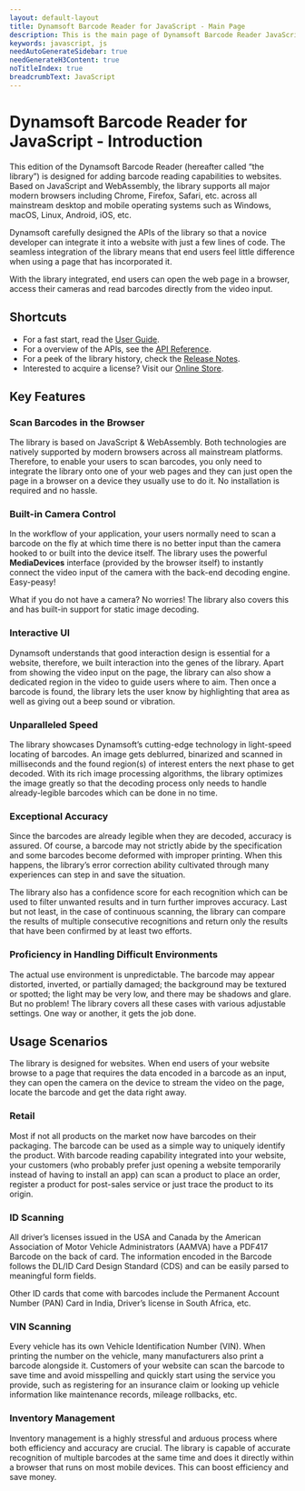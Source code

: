 ```yaml
---
layout: default-layout
title: Dynamsoft Barcode Reader for JavaScript - Main Page
description: This is the main page of Dynamsoft Barcode Reader JavaScript SDK.
keywords: javascript, js
needAutoGenerateSidebar: true
needGenerateH3Content: true
noTitleIndex: true
breadcrumbText: JavaScript
---
```


# Dynamsoft Barcode Reader for JavaScript - Introduction

This edition of the Dynamsoft Barcode Reader (hereafter called “the library”) is designed for adding barcode reading capabilities to websites. Based on JavaScript and WebAssembly, the library supports all major modern browsers including Chrome, Firefox, Safari, etc. across all mainstream desktop and mobile operating systems such as Windows, macOS, Linux, Android, iOS, etc.

Dynamsoft carefully designed the APIs of the library so that a novice developer can integrate it into a website with just a few lines of code. The seamless integration of the library means that end users feel little difference when using a page that has incorporated it.

With the library integrated, end users can open the web page in a browser, access their cameras and read barcodes directly from the video input.

## Shortcuts

* For a fast start, read the [User Guide](user-guide/).
* For a overview of the APIs, see the [API Reference](api-reference/).
* For a peek of the library history, check the [Release Notes](release-notes/).
* Interested to acquire a license? Visit our <a href="https://www.dynamsoft.com/store/dynamsoft-barcode-reader/#JavaScript" target="_blank">Online Store</a>.

## Key Features

### Scan Barcodes in the Browser

The library is based on JavaScript & WebAssembly. Both technologies are natively supported by modern browsers across all mainstream platforms. Therefore, to enable your users to scan barcodes, you only need to integrate the library onto one of your web pages and they can just open the page in a browser on a device they usually use to do it. No installation is required and no hassle.

### Built-in Camera Control

In the workflow of your application, your users normally need to scan a barcode on the fly at which time there is no better input than the camera hooked to or built into the device itself. The library uses the powerful **MediaDevices** interface (provided by the browser itself) to instantly connect the video input of the camera with the back-end decoding engine. Easy-peasy!

What if you do not have a camera? No worries! The library also covers this and has built-in support for static image decoding.

### Interactive UI

Dynamsoft understands that good interaction design is essential for a website, therefore, we built interaction into the genes of the library. Apart from showing the video input on the page, the library can also show a dedicated region in the video to guide users where to aim. Then once a barcode is found, the library lets the user know by highlighting that area as well as giving out a beep sound or vibration.

### Unparalleled Speed

The library showcases Dynamsoft’s cutting-edge technology in light-speed locating of barcodes. An image gets deblurred, binarized and scanned in milliseconds and the found region(s) of interest enters the next phase to get decoded. With its rich image processing algorithms, the library optimizes the image greatly so that the decoding process only needs to handle already-legible barcodes which can be done in no time.

### Exceptional Accuracy

Since the barcodes are already legible when they are decoded, accuracy is assured. Of course, a barcode may not strictly abide by the specification and some barcodes become deformed with improper printing. When this happens, the library’s error correction ability cultivated through many experiences can step in and save the situation.

The library also has a confidence score for each recognition which can be used to filter unwanted results and in turn further improves accuracy.
Last but not least, in the case of continuous scanning, the library can compare the results of multiple consecutive recognitions and return only the results that have been confirmed by at least two efforts.

### Proficiency in Handling Difficult Environments

The actual use environment is unpredictable. The barcode may appear distorted, inverted, or partially damaged; the background may be textured or spotted; the light may be very low, and there may be shadows and glare. But no problem! The library covers all these cases with various adjustable settings. One way or another, it gets the job done.

## Usage Scenarios

The library is designed for websites. When end users of your website browse to a page that requires the data encoded in a barcode as an input, they can open the camera on the device to stream the video on the page, locate the barcode and get the data right away.

### Retail

Most if not all products on the market now have barcodes on their packaging. The barcode can be used as a simple way to uniquely identify the product. With barcode reading capability integrated into your website, your customers (who probably prefer just opening a website temporarily instead of having to install an app) can scan a product to place an order, register a product for post-sales service or just trace the product to its origin.

### ID Scanning

All driver’s licenses issued in the USA and Canada by the American Association of Motor Vehicle Administrators (AAMVA) have a PDF417 Barcode on the back of card. The information encoded in the Barcode follows the DL/ID Card Design Standard (CDS) and can be easily parsed to meaningful form fields.

Other ID cards that come with barcodes include the Permanent Account Number (PAN) Card in India, Driver’s license in South Africa, etc.

### VIN Scanning

Every vehicle has its own Vehicle Identification Number (VIN). When printing the number on the vehicle, many manufacturers also print a barcode alongside it. Customers of your website can scan the barcode to save time and avoid misspelling and quickly start using the service you provide, such as registering for an insurance claim or looking up vehicle information like maintenance records, mileage rollbacks, etc.

### Inventory Management

Inventory management is a highly stressful and arduous process where both efficiency and accuracy are crucial. The library is capable of accurate recognition of multiple barcodes at the same time and does it directly within a browser that runs on most mobile devices. This can boost efficiency and save money. 
